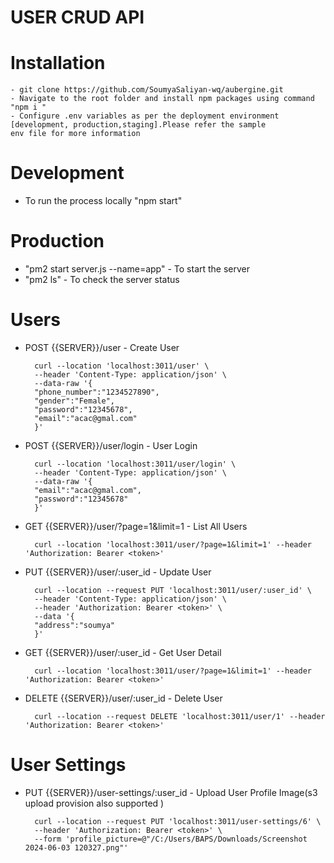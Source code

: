 # USER CRUD API

# Installation

    - git clone https://github.com/SoumyaSaliyan-wq/aubergine.git
    - Navigate to the root folder and install npm packages using command  "npm i "
    - Configure .env variables as per the deployment environment [development, production,staging].Please refer the sample
    env file for more information

# Development

- To run the process locally "npm start"

# Production

- "pm2 start server.js --name=app" - To start the server
- "pm2 ls" - To check the server status

# Users

- POST {{SERVER}}/user - Create User

        curl --location 'localhost:3011/user' \
        --header 'Content-Type: application/json' \
        --data-raw '{
        "phone_number":"1234527890",
        "gender":"Female",
        "password":"12345678",
        "email":"acac@gmal.com"
        }'

- POST {{SERVER}}/user/login - User Login

        curl --location 'localhost:3011/user/login' \
        --header 'Content-Type: application/json' \
        --data-raw '{
        "email":"acac@gmal.com",
        "password":"12345678"
        }'

- GET {{SERVER}}/user/?page=1&limit=1 - List All Users

        curl --location 'localhost:3011/user/?page=1&limit=1' --header 'Authorization: Bearer <token>'

- PUT {{SERVER}}/user/:user_id - Update User

        curl --location --request PUT 'localhost:3011/user/:user_id' \
        --header 'Content-Type: application/json' \
        --header 'Authorization: Bearer <token>' \
        --data '{
        "address":"soumya"
        }'

- GET {{SERVER}}/user/:user_id - Get User Detail

        curl --location 'localhost:3011/user/?page=1&limit=1' --header 'Authorization: Bearer <token>'

- DELETE {{SERVER}}/user/:user_id - Delete User

        curl --location --request DELETE 'localhost:3011/user/1' --header 'Authorization: Bearer <token>'

# User Settings

- PUT {{SERVER}}/user-settings/:user_id - Upload User Profile Image(s3 upload provision also supported )

        curl --location --request PUT 'localhost:3011/user-settings/6' \
        --header 'Authorization: Bearer <token>' \
        --form 'profile_picture=@"/C:/Users/BAPS/Downloads/Screenshot 2024-06-03 120327.png"'

